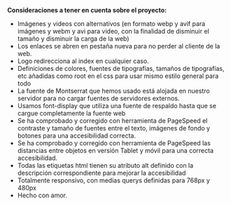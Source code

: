 
<B>Consideraciones a tener en cuenta sobre el proyecto:</B>

-	Imágenes y videos con alternativos (en formato webp y avif para imágenes y webm y avi para video, con la finalidad de disminuir el tamaño y disminuir la carga de la web)
-	Los enlaces se abren en pestaña nueva para no perder al cliente de la web.
-	Logo redirecciona al index en cualquier caso.
-	Definiciones de colores, fuentes de tipografías, tamaños de tipografías, etc añadidas como root en el css para usar mismo estilo general para todo
-	La fuente de Montserrat que hemos usado está alojada en nuestro servidor para no cargar fuentes de servidores externos.
-	Usamos font-display que utiliza una fuente de respaldo hasta que se cargue completamente la fuente web
-	Se ha comprobado y corregido con herramienta de PageSpeed  el contraste y tamaño de fuentes entre el texto, imágenes de fondo y botones para una accesibilidad correcta.
-	Se ha comprobado y corregido con herramienta de PageSpeed  las distancias entre objetos en versión Tablet y móvil para una correcta accesibilidad.
-	Todas las etiquetas html tienen su atributo alt definido con la descripción correspondiente para mejorar la accesibilidad
-	Totalmente responsivo, con medias querys definidas para 768px y 480px
-	Hecho con amor.
